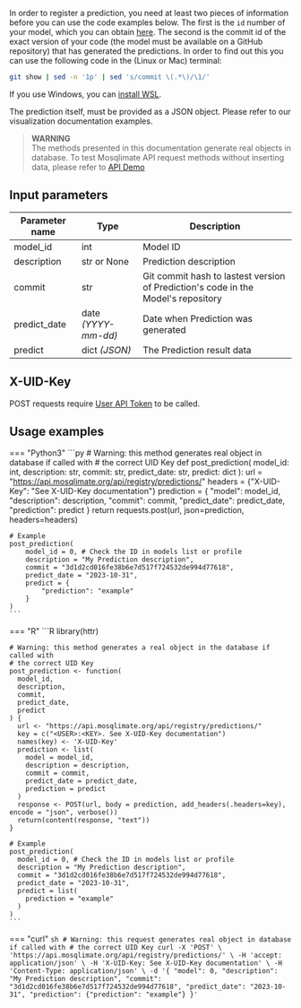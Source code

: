 In order to register a prediction, you need at least two pieces of information before you can use the code examples below. The first is the `id` number of your model, which you can obtain [here](https://api.mosqlimate.org/models/). The second is the commit id of the exact version of your code (the model must be available on a GitHub repository) that has generated the predictions. In order to find out this you can use the following code in the (Linux or Mac) terminal:

```bash
git show | sed -n '1p' | sed 's/commit \(.*\)/\1/'
``` 

If you use Windows, you can [install WSL](https://ubuntu.com/tutorials/install-ubuntu-on-wsl2-on-windows-11-with-gui-support#1-overview).

The prediction itself, must be provided as a JSON object. Please refer to our visualization documentation examples.

> **WARNING**  
> The methods presented in this documentation generate real objects in database. To test Mosqlimate API request methods without inserting data, please refer to [API Demo](https://api.mosqlimate.org/api/docs)

## Input parameters 
| Parameter name | Type | Description |
|--|--|--|
| model_id | int | Model ID | 
| description | str or None | Prediction description |
| commit | str | Git commit hash to lastest version of Prediction's code in the Model's repository |
| predict_date | date _(YYYY-mm-dd)_ | Date when Prediction was generated |
| predict | dict _(JSON)_ | The Prediction result data |

## X-UID-Key
POST requests require [User API Token](uid-key.md) to be called.

## Usage examples

=== "Python3"
    ```py
    # Warning: this method generates real object in database if called with
    # the correct UID Key
    def post_prediction(
        model_id: int, 
        description: str, 
        commit: str, 
        predict_date: str, 
        predict: dict
    ):
        url = "https://api.mosqlimate.org/api/registry/predictions/"
        headers = {"X-UID-Key": "See X-UID-Key documentation"}
        prediction = {
            "model": model_id,
            "description": description,
            "commit": commit,
            "predict_date": predict_date,
            "prediction": predict
        }
        return requests.post(url, json=prediction, headers=headers)


    # Example
    post_prediction(
        model_id = 0, # Check the ID in models list or profile
        description = "My Prediction description",
        commit = "3d1d2cd016fe38b6e7d517f724532de994d77618",
        predict_date = "2023-10-31",
        predict = {
            "prediction": "example"
        }
    )
    ```

=== "R"
    ```R
    library(httr)

    # Warning: this method generates a real object in the database if called with
    # the correct UID Key
    post_prediction <- function(
      model_id,
      description,
      commit,
      predict_date,
      predict
    ) {
      url <- "https://api.mosqlimate.org/api/registry/predictions/"
      key = c("<USER>:<KEY>. See X-UID-Key documentation")
      names(key) <- 'X-UID-Key'
      prediction <- list(
        model = model_id,
        description = description,
        commit = commit,
        predict_date = predict_date,
        prediction = predict
      )
      response <- POST(url, body = prediction, add_headers(.headers=key),  encode = "json", verbose())
      return(content(response, "text"))
    }

    # Example
    post_prediction(
      model_id = 0, # Check the ID in models list or profile
      description = "My Prediction description",
      commit = "3d1d2cd016fe38b6e7d517f724532de994d77618",
      predict_date = "2023-10-31",
      predict = list(
        prediction = "example"
      )
    )
    ```

=== "curl"
    ```sh
    # Warning: this request generates real object in database if called with
    # the correct UID Key
    curl -X 'POST' \
      'https://api.mosqlimate.org/api/registry/predictions/' \
      -H 'accept: application/json' \
      -H 'X-UID-Key: See X-UID-Key documentation' \
      -H 'Content-Type: application/json' \
      -d '{
      "model": 0,
      "description": "My Prediction description",
      "commit": "3d1d2cd016fe38b6e7d517f724532de994d77618",
      "predict_date": "2023-10-31",
      "prediction": {"prediction": "example"}
    }'   
    ```
